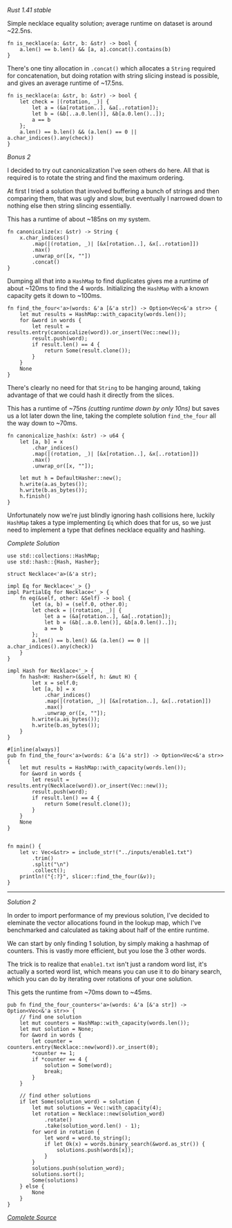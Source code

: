 *Rust 1.41 stable*

Simple necklace equality solution; average runtime on dataset is
around \~22.5ns.


    fn is_necklace(a: &str, b: &str) -> bool {
        a.len() == b.len() && [a, a].concat().contains(b)
    }

There's one tiny allocation in `.concat()` which allocates a `String`
required for concatenation, but doing rotation with string slicing
instead is possible, and gives an average runtime of \~17.5ns.

    fn is_necklace(a: &str, b: &str) -> bool {
        let check = |(rotation, _)| {
            let a = (&a[rotation..], &a[..rotation]);
            let b = (&b[..a.0.len()], &b[a.0.len()..]);
            a == b
        };
        a.len() == b.len() && (a.len() == 0 || a.char_indices().any(check))
    }

*Bonus 2*

I decided to try out canonicalization I've seen others do here. All
that is required is to rotate the string and find the maximum
ordering.

At first I tried a solution that involved buffering a bunch of strings
and then comparing them, that was ugly and slow, but eventually I
narrowed down to nothing else then string slincing essentially.

This has a runtime of about ~185ns on my system.

    fn canonicalize(x: &str) -> String {
        x.char_indices()
            .map(|(rotation, _)| [&x[rotation..], &x[..rotation]])
            .max()
            .unwrap_or([x, ""])
            .concat()
    }

Dumping all that into a `HashMap` to find duplicates gives me a
runtime of about \~120ms to find the 4 words. Initializing the
`HashMap` with a known capacity gets it down to \~100ms.

    fn find_the_four<'a>(words: &'a [&'a str]) -> Option<Vec<&'a str>> {
        let mut results = HashMap::with_capacity(words.len());
        for &word in words {
            let result = results.entry(canonicalize(word)).or_insert(Vec::new());
            result.push(word);
            if result.len() == 4 {
                return Some(result.clone());
            }
        }
        None
    }

There's clearly no need for that `String` to be hanging around,
taking advantage of that we could hash it directly from the
slices. 

This has a runtime of \~75ns *(cutting runtime down by only
10ns)* but saves us a lot later down the line, taking the complete
solution `find_the_four` all the way down to \~70ms.

    fn canonicalize_hash(x: &str) -> u64 {
        let [a, b] = x
            .char_indices()
            .map(|(rotation, _)| [&x[rotation..], &x[..rotation]])
            .max()
            .unwrap_or([x, ""]);
    
        let mut h = DefaultHasher::new();
        h.write(a.as_bytes());
        h.write(b.as_bytes());
        h.finish()
    }

Unfortunately now we're just blindly ignoring hash collisions here,
luckily `HashMap` takes a type implementing `Eq` which does that for
us, so we just need to implement a type that defines necklace
equality and hashing.

*Complete Solution*

    use std::collections::HashMap;
    use std::hash::{Hash, Hasher};

    struct Necklace<'a>(&'a str);

    impl Eq for Necklace<'_> {}
    impl PartialEq for Necklace<'_> {
        fn eq(&self, other: &Self) -> bool {
            let (a, b) = (self.0, other.0);
            let check = |(rotation, _)| {
                let a = (&a[rotation..], &a[..rotation]);
                let b = (&b[..a.0.len()], &b[a.0.len()..]);
                a == b
            };
            a.len() == b.len() && (a.len() == 0 || a.char_indices().any(check))
        }
    }

    impl Hash for Necklace<'_> {
        fn hash<H: Hasher>(&self, h: &mut H) {
            let x = self.0;
            let [a, b] = x
                .char_indices()
                .map(|(rotation, _)| [&x[rotation..], &x[..rotation]])
                .max()
                .unwrap_or([x, ""]);
            h.write(a.as_bytes());
            h.write(b.as_bytes());
        }
    }

    #[inline(always)]
    pub fn find_the_four<'a>(words: &'a [&'a str]) -> Option<Vec<&'a str>> {
        let mut results = HashMap::with_capacity(words.len());
        for &word in words {
            let result = results.entry(Necklace(word)).or_insert(Vec::new());
            result.push(word);
            if result.len() == 4 {
                return Some(result.clone());
            }
        }
        None
    }


    fn main() {
        let v: Vec<&str> = include_str!("../inputs/enable1.txt")
            .trim()
            .split("\n")
            .collect();
        println!("{:?}", slicer::find_the_four(&v));
    }

----------------------------------

*Solution 2*

In order to import performance of my previous solution, I've decided
to eleminate the vector allocations found in the lookup map, which
I've benchmarked and calculated as taking about half of the entire
runtime.

We can start by only finding 1 solution, by simply making a
hashmap of counters. This is vastly more efficient, but you lose the 3
other words.

The trick is to realize that `enable1.txt` isn't just a random word
list, it's actually a sorted word list, which means you can use it to
do binary search, which you can do by iterating over rotations of your
one solution.

This gets the runtime from ~70ms down to ~45ms.

    pub fn find_the_four_counters<'a>(words: &'a [&'a str]) -> Option<Vec<&'a str>> {
        // find one solution
        let mut counters = HashMap::with_capacity(words.len());
        let mut solution = None;
        for &word in words {
            let counter = counters.entry(Necklace::new(word)).or_insert(0);
            *counter += 1;
            if *counter == 4 {
                solution = Some(word);
                break;
            }
        }
    
        // find other solutions
        if let Some(solution_word) = solution {
            let mut solutions = Vec::with_capacity(4);
            let rotation = Necklace::new(solution_word)
                .rotate()
                .take(solution_word.len() - 1);
            for word in rotation {
                let word = word.to_string();
                if let Ok(x) = words.binary_search(&word.as_str()) {
                    solutions.push(words[x]);
                }
            }
            solutions.push(solution_word);
            solutions.sort();
            Some(solutions)
        } else {
            None
        }
    }

[*Complete Source*]()
